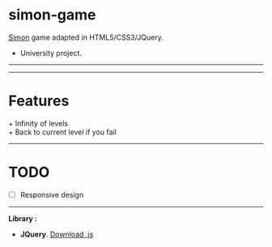 # simon-game

[Simon](https://en.wikipedia.org/wiki/Simon_(game)) game adapted in HTML5/CSS3/JQuery.

- University project.

---


---

# Features

\+ Infinity of levels  
\+ Back to current level if you fail

---

# TODO

- [ ] Responsive design

---

__Library :__

- __JQuery__. [Download .js](https://jquery.com/download/)
